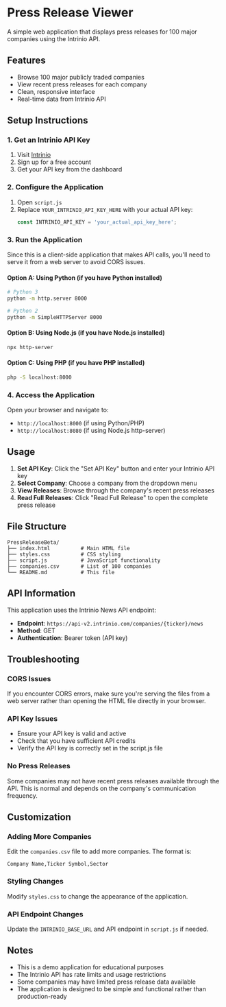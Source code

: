 # Press Release Viewer

A simple web application that displays press releases for 100 major companies using the Intrinio API.

## Features

- Browse 100 major publicly traded companies
- View recent press releases for each company
- Clean, responsive interface
- Real-time data from Intrinio API

## Setup Instructions

### 1. Get an Intrinio API Key

1. Visit [Intrinio](https://intrinio.com/)
2. Sign up for a free account
3. Get your API key from the dashboard

### 2. Configure the Application

1. Open `script.js`
2. Replace `YOUR_INTRINIO_API_KEY_HERE` with your actual API key:
   ```javascript
   const INTRINIO_API_KEY = 'your_actual_api_key_here';
   ```

### 3. Run the Application

Since this is a client-side application that makes API calls, you'll need to serve it from a web server to avoid CORS issues.

#### Option A: Using Python (if you have Python installed)
```bash
# Python 3
python -m http.server 8000

# Python 2
python -m SimpleHTTPServer 8000
```

#### Option B: Using Node.js (if you have Node.js installed)
```bash
npx http-server
```

#### Option C: Using PHP (if you have PHP installed)
```bash
php -S localhost:8000
```

### 4. Access the Application

Open your browser and navigate to:
- `http://localhost:8000` (if using Python/PHP)
- `http://localhost:8080` (if using Node.js http-server)

## Usage

1. **Set API Key**: Click the "Set API Key" button and enter your Intrinio API key
2. **Select Company**: Choose a company from the dropdown menu
3. **View Releases**: Browse through the company's recent press releases
4. **Read Full Releases**: Click "Read Full Release" to open the complete press release

## File Structure

```
PressReleaseBeta/
├── index.html          # Main HTML file
├── styles.css          # CSS styling
├── script.js           # JavaScript functionality
├── companies.csv       # List of 100 companies
└── README.md           # This file
```

## API Information

This application uses the Intrinio News API endpoint:
- **Endpoint**: `https://api-v2.intrinio.com/companies/{ticker}/news`
- **Method**: GET
- **Authentication**: Bearer token (API key)

## Troubleshooting

### CORS Issues
If you encounter CORS errors, make sure you're serving the files from a web server rather than opening the HTML file directly in your browser.

### API Key Issues
- Ensure your API key is valid and active
- Check that you have sufficient API credits
- Verify the API key is correctly set in the script.js file

### No Press Releases
Some companies may not have recent press releases available through the API. This is normal and depends on the company's communication frequency.

## Customization

### Adding More Companies
Edit the `companies.csv` file to add more companies. The format is:
```
Company Name,Ticker Symbol,Sector
```

### Styling Changes
Modify `styles.css` to change the appearance of the application.

### API Endpoint Changes
Update the `INTRINIO_BASE_URL` and API endpoint in `script.js` if needed.

## Notes

- This is a demo application for educational purposes
- The Intrinio API has rate limits and usage restrictions
- Some companies may have limited press release data available
- The application is designed to be simple and functional rather than production-ready
